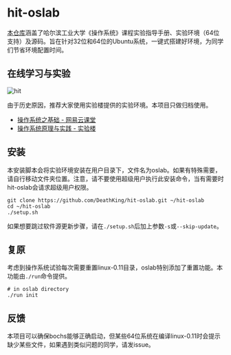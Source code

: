 hit-oslab
=========

[本仓库](https://github.com/DeathKing/hit-oslab)涵盖了哈尔滨工业大学《操作系统》课程实验指导手册、实验环境（64位支持）及源码。旨在针对32位和64位的Ubuntu系统，一键式搭建好环境，为同学们节省环境配置时间。

## 在线学习与实验

![hit](https://cloud.githubusercontent.com/assets/895809/7827659/834a4424-045c-11e5-9442-43a73b8e6991.jpg)


由于历史原因，推荐大家使用实验楼提供的实验环境。本项目只做归档使用。

+ [操作系统之基础 - 网易云课堂](http://mooc.study.163.com/learn/HIT-1000002004?tid=1000002003#/learn/announce)
+ [操作系统原理与实践 - 实验楼](https://www.shiyanlou.com/courses/115)

## 安装

本安装脚本会将实验环境安装在用户目录下，文件名为oslab。如果有特殊需要，请自行移动文件夹位置。注意，请不要使用超级用户执行此安装命令，当有需要时hit-oslab会请求超级用户权限。

```shell
git clone https://github.com/DeathKing/hit-oslab.git ~/hit-oslab
cd ~/hit-oslab
./setup.sh
```

如果想要跳过软件源更新步骤，请在`./setup.sh`后加上参数`-s`或`--skip-update`。

## 复原

考虑到操作系统试验每次需要重置linux-0.11目录，oslab特别添加了重置功能。本功能由`./run`命令提供。

```shell
# in oslab directory
./run init
```

## 反馈

本项目可以确保bochs能够正确启动，但某些64位系统在编译linux-0.11时会提示缺少某些文件，如果遇到类似问题的同学，请发issue。
